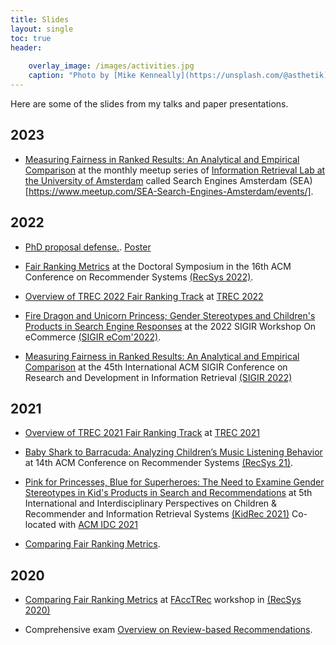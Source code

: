 ```yaml
---
title: Slides
layout: single
toc: true
header:
    
    overlay_image: /images/activities.jpg
    caption: "Photo by [Mike Kenneally](https://unsplash.com/@asthetik) on [Unsplash](https://unsplash.com/s/photos/coffee?utm_source=unsplash&amp;utm_medium=referral&amp;utm_content=creditCopyText)"
---
```


Here are some of the slides from my talks and paper presentations.

## 2023
 - [Measuring Fairness in Ranked Results: An Analytical and Empirical Comparison](resources/SEA_talk.pdf) at the monthly meetup series of [Information Retrieval Lab at the University of Amsterdam](https://irlab.science.uva.nl/) called Search Engines Amsterdam (SEA)[https://www.meetup.com/SEA-Search-Engines-Amsterdam/events/].

## 2022


- [PhD proposal defense.](resources/AmifaRaj_Proposal_Presentaion.pdf). [Poster](resources/DS_poster.pdf)

- [Fair Ranking Metrics]([resources/Fair_Ranking_Metrics.pdf]) at the Doctoral Symposium in the 16th ACM Conference on Recommender Systems
 [(RecSys 2022)](https://recsys.acm.org/recsys22/).

- [Overview of TREC 2022 Fair Ranking Track](resources/Fair_TREC_2022_Overview.pdf) at [TREC 2022](https://trec.nist.gov/)

- [Fire Dragon and Unicorn Princess; Gender Stereotypes and Children's Products in Search Engine Responses](resources/SIGIR_ecom.pdf) at the 2022 SIGIR Workshop On eCommerce [(SIGIR eCom'2022)](https://sigir-ecom.github.io/).

- [Measuring Fairness in Ranked Results: An Analytical and Empirical Comparison](resources/SIGIR22.pdf) at the 45th International ACM SIGIR Conference on Research and Development in Information Retrieval [(SIGIR 2022)](https://sigir.org/sigir2022/)


## 2021

- [Overview of TREC 2021 Fair Ranking Track](resources/FairTREC21_Overview.pdf) at [TREC 2021](https://trec.nist.gov/)


- [Baby Shark to Barracuda: Analyzing Children’s Music Listening Behavior
](resources/Baby_shark.pptx) at 14th ACM Conference on Recommender Systems [(RecSys 21)](https://recsys.acm.org/recsys21/).


- [Pink for Princesses, Blue for Superheroes: The Need to Examine Gender Stereotypes in Kid's Products in Search and Recommendations](resources/KidRec21.pdf) at 5th International and Interdisciplinary Perspectives on Children & Recommender and Information Retrieval Systems [(KidRec 2021)](https://kidrec.github.io/2021/) Co-located with [ACM IDC 2021](https://idc.acm.org/2021/)


- [Comparing Fair Ranking Metrics](resources/Glasgow_workshop.pdf).

## 2020


- [Comparing Fair Ranking Metrics](resources/FAccTRec_20.pdf) at [FAccTRec](https://facctrec.github.io/facctrec2020/) workshop in [(RecSys 2020)](https://recsys.acm.org/recsys20/)

- Comprehensive exam [Overview on Review-based Recommendations](resources/Comprehensive_exam_AmifaRaj.pdf).

